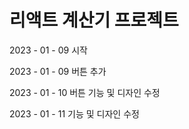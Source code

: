 # 리액트 계산기 프로젝트

2023 - 01 - 09 시작

2023 - 01 - 09 버튼 추가

2023 - 01 - 10 버튼 기능 및 디자인 수정

2023 - 01 - 11 기능  및 디자인 수정

